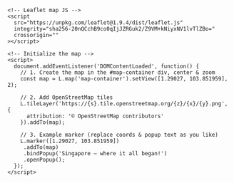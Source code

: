     <!-- Leaflet map JS -->
    <script
      src="https://unpkg.com/leaflet@1.9.4/dist/leaflet.js"
      integrity="sha256-20nQCchB9co0qIjJZRGuk2/Z9VM+kNiyxNV1lvTlZBo="
      crossorigin=""
    ></script>

    <!-- Initialize the map -->
    <script>
      document.addEventListener('DOMContentLoaded', function() {
        // 1. Create the map in the #map-container div, center & zoom
        const map = L.map('map-container').setView([1.29027, 103.851959], 2);

        // 2. Add OpenStreetMap tiles
        L.tileLayer('https://{s}.tile.openstreetmap.org/{z}/{x}/{y}.png', {
          attribution: '© OpenStreetMap contributors'
        }).addTo(map);

        // 3. Example marker (replace coords & popup text as you like)
        L.marker([1.29027, 103.851959])
         .addTo(map)
         .bindPopup('Singapore — where it all began!')
         .openPopup();
      });
    </script>

